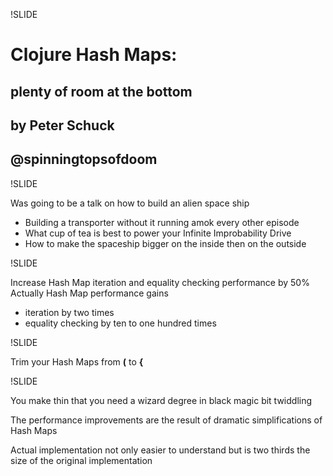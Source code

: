 !SLIDE

# Clojure Hash Maps:
## plenty of room at the bottom

## by Peter Schuck
## @spinningtopsofdoom

!SLIDE

Was going to be a talk on how to build an alien space ship

- Building a transporter without it running amok every other episode
- What cup of tea is best to power your Infinite Improbability Drive
- How to make the spaceship bigger on the inside then on the outside

!SLIDE

Increase Hash Map iteration and equality checking performance by 50%
Actually Hash Map performance gains
- iteration by two times
- equality checking by ten to one hundred times

!SLIDE

Trim your Hash Maps from
**(**
to
**{**

!SLIDE

You make thin that you need a wizard degree in black magic bit twiddling

The performance improvements are the result of dramatic simplifications of Hash Maps

Actual implementation not only easier to understand but is two thirds the size of the original implementation
